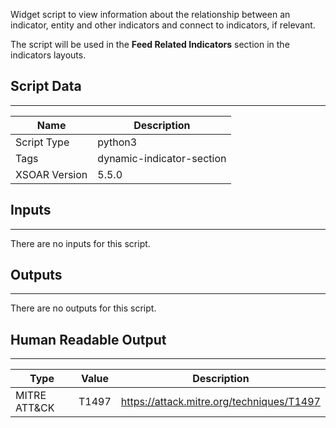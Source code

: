 Widget script to view information about the relationship between an indicator, entity and other indicators and connect to indicators, if relevant.

The script will be used in the **Feed Related Indicators** section in the indicators layouts. 

## Script Data

---

| **Name** | **Description** |
| --- | --- |
| Script Type | python3 |
| Tags | dynamic-indicator-section |
| XSOAR Version | 5.5.0 |

## Inputs

---
There are no inputs for this script.

## Outputs

---
There are no outputs for this script.

## Human Readable Output

---

Type|Value|Description
---|---|---|
MITRE ATT&CK|T1497|https://attack.mitre.org/techniques/T1497
